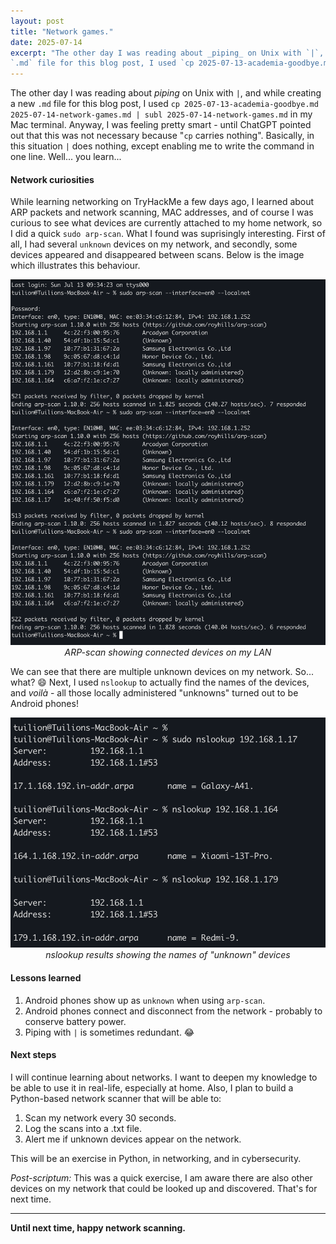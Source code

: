```yaml
---
layout: post
title: "Network games."
date: 2025-07-14
excerpt: "The other day I was reading about _piping_ on Unix with `|`, and while creating a new
`.md` file for this blog post, I used `cp 2025-07-13-academia-goodbye.md 2025-07-14-network-games.md | subl 2025-07-14-network-games.md` in my Mac terminal..."
---
```

 
The other day I was reading about _piping_ on Unix with `|`, and while creating a new `.md` file for this blog post, I used `cp 2025-07-13-academia-goodbye.md 2025-07-14-network-games.md | subl 2025-07-14-network-games.md` in my Mac terminal. Anyway, I was feeling pretty smart - until ChatGPT pointed out that this was not necessary because "`cp` carries nothing". Basically, in this situation `|` does nothing, except enabling me to write the command in one line. Well... you learn...

#### Network curiosities
While learning networking on TryHackMe a few days ago, I learned about ARP packets and network scanning, MAC addresses, and of course I was curious to see what devices are currently attached to my home network, so I did a quick `sudo arp-scan`. What I found was suprisingly interesting. First of all, I had several `unknown` devices on my network, and secondly, some devices appeared and disappeared between scans. Below is the image which illustrates this behaviour.

<p align="center">
  <img src="/assets/2025-07-14-network-scan.png" alt="ARP scan results" width="600"/>
  <br>
  <em>ARP-scan showing connected devices on my LAN</em>
</p>

We can see that there are multiple unknown devices on my network. So... what? 😄 Next, I used `nslookup` to actually find the names of the devices, and _voilà_  - all those locally administered "unknowns" turned out to be Android phones!

<p align="center">
  <img src="/assets/2025-07-14-network-android-devices.png" alt="nslookup results" width="600"/>
  <br>
  <em>nslookup results showing the names of "unknown" devices</em>
</p>

#### Lessons learned

1. Android phones show up as `unknown` when using `arp-scan`.
2. Android phones connect and disconnect from the network - probably to conserve battery power.
3. Piping with `|` is sometimes redundant. 😂

#### Next steps
I will continue learning about networks. I want to deepen my knowledge to be able to use it in real-life, especially at home. Also, I plan to build a Python-based network scanner that will be able to:
1. Scan my network every 30 seconds.
2. Log the scans into a .txt file.
3. Alert me if unknown devices appear on the network.

This will be an exercise in Python, in networking, and in cybersecurity.

_Post-scriptum:_ This was a quick exercise, I am aware there are also other devices on my network that could be looked up and discovered. That's for next time.

---

**Until next time, happy network scanning.**
